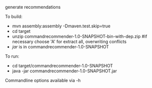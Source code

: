 generate recommendations

To build:

- mvn assembly:assembly -Dmaven.test.skip=true
- cd target
- unzip commandrecommender-1.0-SNAPSHOT-bin-with-dep.zip #if necessary choose 'A' for extract all, overwriting conflicts
- *jar* is in commandrecommender-1.0-SNAPSHOT

To run: 
- cd target/commandrecommender-1.0-SNAPSHOT
- java -jar commandrecommender-1.0-SNAPSHOT.jar

Commandline options available via -h
